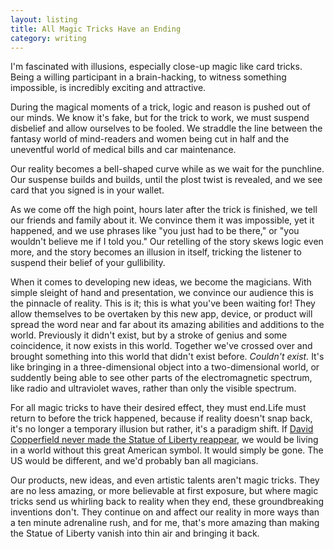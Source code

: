 ```yaml
---
layout: listing
title: All Magic Tricks Have an Ending
category: writing
---
```


I'm fascinated with illusions, especially close-up magic like card tricks. Being a willing participant in a brain-hacking, to witness something impossible, is incredibly exciting and attractive.

During the magical moments of a trick, logic and reason is pushed out of our minds. We know it's fake, but for the trick to work, we must suspend disbelief and allow ourselves to be fooled. We straddle the line between the fantasy world of mind-readers and women being cut in half and the uneventful world of medical bills and car maintenance.

Our reality becomes a bell-shaped curve while as we wait for the punchline. Our suspense builds and builds, until the plost twist is revealed, and we see card that you signed is in your wallet. 

As we come off the high point, hours later after the trick is finished, we tell our friends and family about it. We convince them it was impossible, yet it happened, and we use phrases like "you just had to be there," or "you wouldn't believe me if I told you." Our retelling of the story skews logic even more, and the story becomes an illusion in itself, tricking the listener to suspend their belief of your gullibility.

When it comes to developing new ideas, we become the magicians. With simple sleight of hand and presentation, we convince our audience this is the pinnacle of reality. This is it; this is what you've been waiting for! They allow themselves to be overtaken by this new app, device, or product will spread the word near and far about its amazing abilities and additions to the world. Previously it didn't exist, but by a stroke of genius and some coincidence, it now exists in this world. Together we've crossed over and brought something into this world that didn't exist before. *Couldn't exist.* It's like bringing in a three-dimensional object into a two-dimensional world, or suddently being able to see other parts of the electromagnetic spectrum, like radio and ultraviolet waves, rather than only the visible spectrum.

For all magic tricks to have their desired effect, they must end.Life must return to before the trick happened, because if reality doesn't snap back, it's no longer a temporary illusion but rather, it's a paradigm shift. If [David Copperfield never made the Statue of Liberty reappear](http://youtu.be/VAEw-gtDkO4), we would be living in a world without this great American symbol. It would simply be gone. The US would be different, and we'd probably ban all magicians.

Our products, new ideas, and even artistic talents aren't magic tricks. They are no less amazing, or more believable at first exposure, but where magic tricks send us whirling back to reality when they end, these groundbreaking inventions don't. They continue on and affect our reality in more ways than a ten minute adrenaline rush, and for me, that's more amazing than making the Statue of Liberty vanish into thin air and bringing it back.